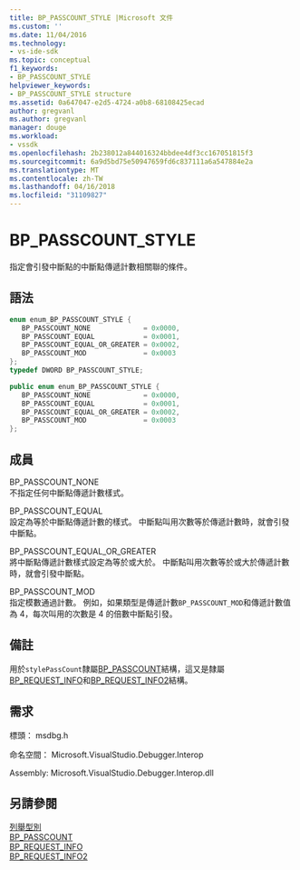 ```yaml
---
title: BP_PASSCOUNT_STYLE |Microsoft 文件
ms.custom: ''
ms.date: 11/04/2016
ms.technology:
- vs-ide-sdk
ms.topic: conceptual
f1_keywords:
- BP_PASSCOUNT_STYLE
helpviewer_keywords:
- BP_PASSCOUNT_STYLE structure
ms.assetid: 0a647047-e2d5-4724-a0b8-68108425ecad
author: gregvanl
ms.author: gregvanl
manager: douge
ms.workload:
- vssdk
ms.openlocfilehash: 2b238012a844016324bbdee4df3cc167051815f3
ms.sourcegitcommit: 6a9d5bd75e50947659fd6c837111a6a547884e2a
ms.translationtype: MT
ms.contentlocale: zh-TW
ms.lasthandoff: 04/16/2018
ms.locfileid: "31109827"
---
```

# <a name="bppasscountstyle"></a>BP_PASSCOUNT_STYLE
指定會引發中斷點的中斷點傳遞計數相關聯的條件。  
  
## <a name="syntax"></a>語法  
  
```cpp  
enum enum_BP_PASSCOUNT_STYLE {   
   BP_PASSCOUNT_NONE             = 0x0000,  
   BP_PASSCOUNT_EQUAL            = 0x0001,  
   BP_PASSCOUNT_EQUAL_OR_GREATER = 0x0002,  
   BP_PASSCOUNT_MOD              = 0x0003  
};  
typedef DWORD BP_PASSCOUNT_STYLE;  
```  
  
```csharp  
public enum enum_BP_PASSCOUNT_STYLE {   
   BP_PASSCOUNT_NONE             = 0x0000,  
   BP_PASSCOUNT_EQUAL            = 0x0001,  
   BP_PASSCOUNT_EQUAL_OR_GREATER = 0x0002,  
   BP_PASSCOUNT_MOD              = 0x0003  
};  
```  
  
## <a name="members"></a>成員  
 BP_PASSCOUNT_NONE  
 不指定任何中斷點傳遞計數樣式。  
  
 BP_PASSCOUNT_EQUAL  
 設定為等於中斷點傳遞計數的樣式。 中斷點叫用次數等於傳遞計數時，就會引發中斷點。  
  
 BP_PASSCOUNT_EQUAL_OR_GREATER  
 將中斷點傳遞計數樣式設定為等於或大於。 中斷點叫用次數等於或大於傳遞計數時，就會引發中斷點。  
  
 BP_PASSCOUNT_MOD  
 指定模數通過計數。 例如，如果類型是傳遞計數`BP_PASSCOUNT_MOD`和傳遞計數值為 4，每次叫用的次數是 4 的倍數中斷點引發。  
  
## <a name="remarks"></a>備註  
 用於`stylePassCount`隸屬[BP_PASSCOUNT](../../../extensibility/debugger/reference/bp-passcount.md)結構，這又是隸屬[BP_REQUEST_INFO](../../../extensibility/debugger/reference/bp-request-info.md)和[BP_REQUEST_INFO2](../../../extensibility/debugger/reference/bp-request-info2.md)結構。  
  
## <a name="requirements"></a>需求  
 標頭： msdbg.h  
  
 命名空間： Microsoft.VisualStudio.Debugger.Interop  
  
 Assembly: Microsoft.VisualStudio.Debugger.Interop.dll  
  
## <a name="see-also"></a>另請參閱  
 [列舉型別](../../../extensibility/debugger/reference/enumerations-visual-studio-debugging.md)   
 [BP_PASSCOUNT](../../../extensibility/debugger/reference/bp-passcount.md)   
 [BP_REQUEST_INFO](../../../extensibility/debugger/reference/bp-request-info.md)   
 [BP_REQUEST_INFO2](../../../extensibility/debugger/reference/bp-request-info2.md)